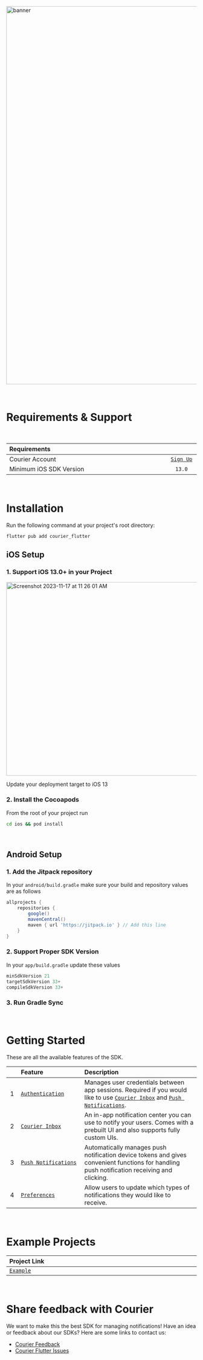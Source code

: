 <img width="1000" alt="banner" src="https://user-images.githubusercontent.com/6370613/232106835-cf4e584c-9453-40bf-88be-7bf8dfe59886.png">

&emsp;

# Requirements & Support

&emsp;

<table>
    <thead>
        <tr>
            <th width="940px" align="left">Requirements</th>
            <th width="120px" align="center"></th>
        </tr>
    </thead>
    <tbody>
        <tr width="600px">
            <td align="left">Courier Account</td>
            <td align="center">
                <a href="https://app.courier.com/channels/courier">
                    <code>Sign Up</code>
                </a>
            </td>
        </tr>
        <tr width="600px">
            <td align="left">Minimum iOS SDK Version</td>
            <td align="center">
                <code>13.0</code>
            </td>
        </tr>
    </tbody>
</table>

&emsp;

# Installation

Run the following command at your project's root directory:

```
flutter pub add courier_flutter
```

## **iOS Setup**

### 1. Support iOS 13.0+ in your Project

<img width="512" alt="Screenshot 2023-11-17 at 11 26 01 AM" src="https://github.com/trycourier/courier-flutter/assets/6370613/3a00d399-6de7-44fe-810e-b87f8d48841a">

Update your deployment target to iOS 13

### 2. Install the Cocoapods

From the root of your project run

```sh
cd ios && pod install
```

&emsp;

## **Android Setup**

### 1. Add the Jitpack repository

In your `android/build.gradle` make sure your build and repository values are as follows

```gradle
allprojects {
    repositories {
        google()
        mavenCentral()
        maven { url 'https://jitpack.io' } // Add this line
    }
}
```

### 2. Support Proper SDK Version

In your `app/build.gradle` update these values

```gradle
minSdkVersion 21
targetSdkVersion 33+
compileSdkVersion 33+
```

### 3. Run Gradle Sync

&emsp;

# Getting Started

These are all the available features of the SDK.

<table>
    <thead>
        <tr>
            <th width="25px"></th>
            <th width="250px" align="left">Feature</th>
            <th width="750px" align="left">Description</th>
        </tr>
    </thead>
    <tbody>
        <tr width="600px">
            <td align="center">
                1
            </td>
            <td align="left">
                <a href="https://github.com/trycourier/courier-flutter/blob/master/Docs/Authentication.md">
                    <code>Authentication</code>
                </a>
            </td>
            <td align="left">
                Manages user credentials between app sessions. Required if you would like to use <a href="https://github.com/trycourier/courier-flutter/blob/master/Docs/Inbox.md"><code>Courier Inbox</code></a> and <a href="https://github.com/trycourier/courier-flutter/blob/master/Docs/PushNotifications.md"><code>Push Notifications</code></a>.
            </td>
        </tr>
        <tr width="600px">
            <td align="center">
                2
            </td>
            <td align="left">
                <a href="https://github.com/trycourier/courier-flutter/blob/master/Docs/Inbox.md">
                    <code>Courier Inbox</code>
                </a>
            </td>
            <td align="left">
                An in-app notification center you can use to notify your users. Comes with a prebuilt UI and also supports fully custom UIs.
            </td>
        </tr>
        <tr width="600px">
            <td align="center">
                3
            </td>
            <td align="left">
                <a href="https://github.com/trycourier/courier-flutter/blob/master/Docs/PushNotifications.md">
                    <code>Push Notifications</code>
                </a>
            </td>
            <td align="left">
                Automatically manages push notification device tokens and gives convenient functions for handling push notification receiving and clicking.
            </td>
        </tr>
        <tr width="600px">
            <td align="center">
                4
            </td>
            <td align="left">
                <a href="https://github.com/trycourier/courier-flutter/blob/master/Docs/Preferences.md">
                    <code>Preferences</code>
                </a>
            </td>
            <td align="left">
                Allow users to update which types of notifications they would like to receive.
            </td>
        </tr>
    </tbody>
</table>

&emsp;

# Example Projects

<table>
    <thead>
        <tr>
            <th width="1100px" align="left">Project Link</th>
        </tr>
    </thead>
    <tbody>
        <tr width="1100px">
            <td align="left">
                <a href="https://github.com/trycourier/courier-flutter/tree/master/example">
                    <code>Example</code>
                </a>
            </td>
        </tr>
    </tbody>
</table>

&emsp;

# **Share feedback with Courier**

We want to make this the best SDK for managing notifications! Have an idea or feedback about our SDKs? Here are some links to contact us:

- [Courier Feedback](https://feedback.courier.com/)
- [Courier Flutter Issues](https://github.com/trycourier/courier-flutter/issues)

